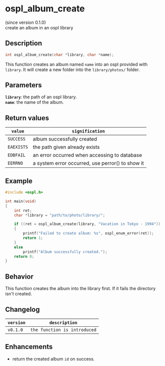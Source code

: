 # ospl_album_create
(since version 0.1.0)  
create an album in an ospl library

## Description
```c
int ospl_album_create(char *library, char *name);
```
This function creates an album named ``name`` into an ospl provided with ``library``. It will create a new folder into the ``library/photos/`` folder.

## Parameters
**`library`**: the path of an ospl library.  
**`name`**: the name of the album.

## Return values

|``value``     | ``signification``                                |
| ------------ | ------------------------------------------------ |
| ``SUCCESS``  | album successfully created                       |
| ``EAEXISTS`` | the path given already exists                    |
| ``EDBFAIL``  | an error occurred when accessing to database     |
| ``EERRNO``   | a system error occurred, use perror() to show it |


## Example
```c
#include <ospl.h>

int main(void)
{
	int ret;
	char *library = "path/to/photo/library/";

	if ((ret = ospl_album_create(library, "Vacation in Tokyo - 1994")) < 0)
	{
		printf("Failed to create album: %s", ospl_enum_error(ret));
		return 1;
	}
	else
		printf("Album successfully created.");
	return 0;
}
```

## Behavior

This function creates the album into the library first. If it fails the directory isn't created. 

## Changelog

| ``version`` | ``description``                 |
| ----------- | ------------------------------- |
| ``v0.1.0``  | ``the function is introduced``  |

## Enhancements

- return the created album ``id`` on success.
